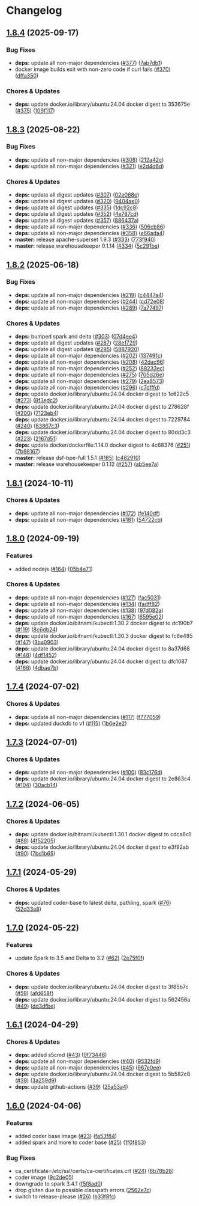 # Changelog

## [1.8.4](https://github.com/miracum/util-images/compare/coder-base-v1.8.3...coder-base-v1.8.4) (2025-09-17)


### Bug Fixes

* **deps:** update all non-major dependencies ([#377](https://github.com/miracum/util-images/issues/377)) ([7ab7db1](https://github.com/miracum/util-images/commit/7ab7db119c2a31b5b88ec8520019dea609af43ba))
* docker image builds exit with non-zero code if curl fails ([#370](https://github.com/miracum/util-images/issues/370)) ([dffa350](https://github.com/miracum/util-images/commit/dffa350a933cc7edfdce046c56543c7c6b48d3af))


### Chores & Updates

* **deps:** update docker.io/library/ubuntu:24.04 docker digest to 353675e ([#375](https://github.com/miracum/util-images/issues/375)) ([109f117](https://github.com/miracum/util-images/commit/109f117aa68122217bc6b1b7afac1abcb5c66ce4))

## [1.8.3](https://github.com/miracum/util-images/compare/coder-base-v1.8.2...coder-base-v1.8.3) (2025-08-22)


### Bug Fixes

* **deps:** update all non-major dependencies ([#308](https://github.com/miracum/util-images/issues/308)) ([212a42c](https://github.com/miracum/util-images/commit/212a42c8045bc0cc33985036643f777339366b03))
* **deps:** update all non-major dependencies ([#321](https://github.com/miracum/util-images/issues/321)) ([e2d4d6d](https://github.com/miracum/util-images/commit/e2d4d6dddafea513b8d406953505b21f7bee48db))


### Chores & Updates

* **deps:** update all digest updates ([#307](https://github.com/miracum/util-images/issues/307)) ([02e068e](https://github.com/miracum/util-images/commit/02e068ea4e3675455754a88701d98301f78d975d))
* **deps:** update all digest updates ([#320](https://github.com/miracum/util-images/issues/320)) ([9404ae0](https://github.com/miracum/util-images/commit/9404ae0bf1af2738b361320cb5cc6273dba5e113))
* **deps:** update all digest updates ([#335](https://github.com/miracum/util-images/issues/335)) ([1dc92c8](https://github.com/miracum/util-images/commit/1dc92c83fa4128fc6444d8b83759ba2559a93283))
* **deps:** update all digest updates ([#352](https://github.com/miracum/util-images/issues/352)) ([4e787cd](https://github.com/miracum/util-images/commit/4e787cd09e6e9bfe3ce4c139b2cfd67fe5239eec))
* **deps:** update all digest updates ([#357](https://github.com/miracum/util-images/issues/357)) ([886437a](https://github.com/miracum/util-images/commit/886437aa465196e4af5345a5d5704822c9bc353f))
* **deps:** update all non-major dependencies ([#336](https://github.com/miracum/util-images/issues/336)) ([506cb86](https://github.com/miracum/util-images/commit/506cb862597208bf1300516d50a8581bfe246e9d))
* **deps:** update all non-major dependencies ([#358](https://github.com/miracum/util-images/issues/358)) ([e66ada4](https://github.com/miracum/util-images/commit/e66ada4f6474a7fd7bccf605e6426366edeab983))
* **master:** release apache-superset 1.9.3 ([#333](https://github.com/miracum/util-images/issues/333)) ([773f940](https://github.com/miracum/util-images/commit/773f940026bdfcb5267e9f370574c3e8c8be31fd))
* **master:** release warehousekeeper 0.1.14 ([#334](https://github.com/miracum/util-images/issues/334)) ([5c291be](https://github.com/miracum/util-images/commit/5c291be253dd6224cd6eb3664a98bd79f3299409))

## [1.8.2](https://github.com/miracum/util-images/compare/coder-base-v1.8.1...coder-base-v1.8.2) (2025-06-18)


### Bug Fixes

* **deps:** update all non-major dependencies ([#219](https://github.com/miracum/util-images/issues/219)) ([c4447a4](https://github.com/miracum/util-images/commit/c4447a4209168a08b7e6d603d743199e890a89ee))
* **deps:** update all non-major dependencies ([#244](https://github.com/miracum/util-images/issues/244)) ([cd72e08](https://github.com/miracum/util-images/commit/cd72e08c33a8b618d1d1da2a2f0ba925866e804c))
* **deps:** update all non-major dependencies ([#289](https://github.com/miracum/util-images/issues/289)) ([7a77497](https://github.com/miracum/util-images/commit/7a774975f5cdf12caa987292a509faf455c11afb))


### Chores & Updates

* **deps:** bumped spark and delta ([#303](https://github.com/miracum/util-images/issues/303)) ([07d4ee4](https://github.com/miracum/util-images/commit/07d4ee419fca0372ab964b8537bdd751401a2159))
* **deps:** update all digest updates ([#287](https://github.com/miracum/util-images/issues/287)) ([28e1729](https://github.com/miracum/util-images/commit/28e17290bda40eaa8b1520ce06459d7d305159ba))
* **deps:** update all digest updates ([#295](https://github.com/miracum/util-images/issues/295)) ([5887920](https://github.com/miracum/util-images/commit/588792052d11e980a0445f7d418760a90da5421f))
* **deps:** update all non-major dependencies ([#202](https://github.com/miracum/util-images/issues/202)) ([137491c](https://github.com/miracum/util-images/commit/137491c1ceb07d62c9386eddb7e2c0980f78550f))
* **deps:** update all non-major dependencies ([#208](https://github.com/miracum/util-images/issues/208)) ([42dac96](https://github.com/miracum/util-images/commit/42dac969dfc89a8ca042643c34cf7ef5f1919c6b))
* **deps:** update all non-major dependencies ([#252](https://github.com/miracum/util-images/issues/252)) ([88233ec](https://github.com/miracum/util-images/commit/88233ecc8c253079fb474ce34ac18957eea9d609))
* **deps:** update all non-major dependencies ([#275](https://github.com/miracum/util-images/issues/275)) ([705d26e](https://github.com/miracum/util-images/commit/705d26eead05a118d23ba05d4ff71bb27cea53e8))
* **deps:** update all non-major dependencies ([#279](https://github.com/miracum/util-images/issues/279)) ([2ea8573](https://github.com/miracum/util-images/commit/2ea85736840458fbf4f4a05389eb1372e50f1386))
* **deps:** update all non-major dependencies ([#296](https://github.com/miracum/util-images/issues/296)) ([c7dfffd](https://github.com/miracum/util-images/commit/c7dfffdf7b28a97bcc666e3c44313e7d24fc3337))
* **deps:** update docker.io/library/ubuntu:24.04 docker digest to 1e622c5 ([#273](https://github.com/miracum/util-images/issues/273)) ([8f3edc2](https://github.com/miracum/util-images/commit/8f3edc2cd75d0aa86f945f6893f4a028b8fc40d6))
* **deps:** update docker.io/library/ubuntu:24.04 docker digest to 278628f ([#200](https://github.com/miracum/util-images/issues/200)) ([7123eb4](https://github.com/miracum/util-images/commit/7123eb4aea824204e6ae05e425192dc51227d289))
* **deps:** update docker.io/library/ubuntu:24.04 docker digest to 7229784 ([#240](https://github.com/miracum/util-images/issues/240)) ([63867c3](https://github.com/miracum/util-images/commit/63867c30b6b64571d53db10cd969fd9b5d9fe673))
* **deps:** update docker.io/library/ubuntu:24.04 docker digest to 80dd3c3 ([#223](https://github.com/miracum/util-images/issues/223)) ([2167d51](https://github.com/miracum/util-images/commit/2167d518d6da25113a7357a05847f1a57b6f6500))
* **deps:** update docker/dockerfile:1.14.0 docker digest to 4c68376 ([#251](https://github.com/miracum/util-images/issues/251)) ([7b88167](https://github.com/miracum/util-images/commit/7b881674d6bf28cb4b18f9064861e8627c3d9188))
* **master:** release dsf-bpe-full 1.5.1 ([#185](https://github.com/miracum/util-images/issues/185)) ([c482910](https://github.com/miracum/util-images/commit/c482910bc6099ede6c223b2444d3732b5a9f5214))
* **master:** release warehousekeeper 0.1.12 ([#257](https://github.com/miracum/util-images/issues/257)) ([ab5ee7a](https://github.com/miracum/util-images/commit/ab5ee7a4c6c3877bde4922aa7736a9550b0f9574))

## [1.8.1](https://github.com/miracum/util-images/compare/coder-base-v1.8.0...coder-base-v1.8.1) (2024-10-11)


### Chores & Updates

* **deps:** update all non-major dependencies ([#172](https://github.com/miracum/util-images/issues/172)) ([fe140df](https://github.com/miracum/util-images/commit/fe140df191302227a5eb3d846818600e10adc180))
* **deps:** update all non-major dependencies ([#181](https://github.com/miracum/util-images/issues/181)) ([54722cb](https://github.com/miracum/util-images/commit/54722cbee68dab4b5ea7e6c4d8e2d054929ef40b))

## [1.8.0](https://github.com/miracum/util-images/compare/coder-base-v1.7.4...coder-base-v1.8.0) (2024-09-19)


### Features

* added nodejs ([#164](https://github.com/miracum/util-images/issues/164)) ([05b4e71](https://github.com/miracum/util-images/commit/05b4e7199bdc76c546d49a618fb0309738589824))


### Chores & Updates

* **deps:** update all non-major dependencies ([#127](https://github.com/miracum/util-images/issues/127)) ([fac5031](https://github.com/miracum/util-images/commit/fac50314ab1502367e2f983eadf2aacb5a5cc822))
* **deps:** update all non-major dependencies ([#134](https://github.com/miracum/util-images/issues/134)) ([fadff82](https://github.com/miracum/util-images/commit/fadff82147a2ed0dac75f8ac0bef4d097f9bcced))
* **deps:** update all non-major dependencies ([#138](https://github.com/miracum/util-images/issues/138)) ([97d082a](https://github.com/miracum/util-images/commit/97d082a6be9f30472a015318286ca9e9edf4eb84))
* **deps:** update all non-major dependencies ([#167](https://github.com/miracum/util-images/issues/167)) ([6595e02](https://github.com/miracum/util-images/commit/6595e02dab8f6048b2bc56c4e89081c5f7aff255))
* **deps:** update docker.io/bitnami/kubectl:1.30.2 docker digest to dc190b7 ([#119](https://github.com/miracum/util-images/issues/119)) ([8c6db24](https://github.com/miracum/util-images/commit/8c6db246777184370d1817f0ef50de62ba2087ce))
* **deps:** update docker.io/bitnami/kubectl:1.30.3 docker digest to fc6e485 ([#147](https://github.com/miracum/util-images/issues/147)) ([3ba0903](https://github.com/miracum/util-images/commit/3ba09031235efb656036ae1eaa2c7de411dd443f))
* **deps:** update docker.io/library/ubuntu:24.04 docker digest to 8a37d68 ([#148](https://github.com/miracum/util-images/issues/148)) ([4df1452](https://github.com/miracum/util-images/commit/4df1452016ed1eee1e00254f1da3ea15aa55f1ab))
* **deps:** update docker.io/library/ubuntu:24.04 docker digest to dfc1087 ([#166](https://github.com/miracum/util-images/issues/166)) ([4dbae7b](https://github.com/miracum/util-images/commit/4dbae7b6a773f9974be41053855c680e0159ddb8))

## [1.7.4](https://github.com/miracum/util-images/compare/coder-base-v1.7.3...coder-base-v1.7.4) (2024-07-02)


### Chores & Updates

* **deps:** update all non-major dependencies ([#117](https://github.com/miracum/util-images/issues/117)) ([f777059](https://github.com/miracum/util-images/commit/f777059c5c54e1504246733adbd43fa694557986))
* **deps:** updated duckdb to v1 ([#115](https://github.com/miracum/util-images/issues/115)) ([1b6e2e2](https://github.com/miracum/util-images/commit/1b6e2e2795a5d05da98c6f1fff350c728164b1c4))

## [1.7.3](https://github.com/miracum/util-images/compare/coder-base-v1.7.2...coder-base-v1.7.3) (2024-07-01)


### Chores & Updates

* **deps:** update all non-major dependencies ([#100](https://github.com/miracum/util-images/issues/100)) ([83c176d](https://github.com/miracum/util-images/commit/83c176da1f86d04bee8f2182a99640bb520097d4))
* **deps:** update docker.io/library/ubuntu:24.04 docker digest to 2e863c4 ([#104](https://github.com/miracum/util-images/issues/104)) ([30acb14](https://github.com/miracum/util-images/commit/30acb149d9962fef136a2fc6b2f66f23bcd714ab))

## [1.7.2](https://github.com/miracum/util-images/compare/coder-base-v1.7.1...coder-base-v1.7.2) (2024-06-05)


### Chores & Updates

* **deps:** update docker.io/bitnami/kubectl:1.30.1 docker digest to cdca6c1 ([#88](https://github.com/miracum/util-images/issues/88)) ([4f52205](https://github.com/miracum/util-images/commit/4f522050c238a994f133be3119f90e4afbcf762f))
* **deps:** update docker.io/library/ubuntu:24.04 docker digest to e3f92ab ([#90](https://github.com/miracum/util-images/issues/90)) ([7bd1b65](https://github.com/miracum/util-images/commit/7bd1b654fd84487e9ad46eb22deb2acc1b41b6bd))

## [1.7.1](https://github.com/miracum/util-images/compare/coder-base-v1.7.0...coder-base-v1.7.1) (2024-05-29)


### Chores & Updates

* **deps:** updated coder-base to latest delta, pathling, spark ([#76](https://github.com/miracum/util-images/issues/76)) ([52d33a8](https://github.com/miracum/util-images/commit/52d33a859c48db47a77be2b98283759dc8f2ec45))

## [1.7.0](https://github.com/miracum/util-images/compare/coder-base-v1.6.1...coder-base-v1.7.0) (2024-05-22)


### Features

* update Spark to 3.5 and Delta to 3.2 ([#62](https://github.com/miracum/util-images/issues/62)) ([2e75f0f](https://github.com/miracum/util-images/commit/2e75f0f74a24309f70e9b2f70cce8778d606b0a6))


### Chores & Updates

* **deps:** update docker.io/library/ubuntu:24.04 docker digest to 3f85b7c ([#59](https://github.com/miracum/util-images/issues/59)) ([afd658f](https://github.com/miracum/util-images/commit/afd658f52890da05d77ff3524d61021332f14b5c))
* **deps:** update docker.io/library/ubuntu:24.04 docker digest to 562456a ([#49](https://github.com/miracum/util-images/issues/49)) ([dd3dfbe](https://github.com/miracum/util-images/commit/dd3dfbece1f7a2161490c34fe82971414d4f20ab))

## [1.6.1](https://github.com/miracum/util-images/compare/coder-base-v1.6.0...coder-base-v1.6.1) (2024-04-29)


### Chores & Updates

* **deps:** added s5cmd ([#43](https://github.com/miracum/util-images/issues/43)) ([0f73446](https://github.com/miracum/util-images/commit/0f73446c49acc887d9db39eb17ccd7bfd0427cc4))
* **deps:** update all non-major dependencies ([#40](https://github.com/miracum/util-images/issues/40)) ([9532fd9](https://github.com/miracum/util-images/commit/9532fd96759994d85f3c023a3673045f1a1426b1))
* **deps:** update all non-major dependencies ([#45](https://github.com/miracum/util-images/issues/45)) ([967e0ee](https://github.com/miracum/util-images/commit/967e0eed203fd71157014c5d547f183bc71dcd7c))
* **deps:** update docker.io/library/ubuntu:24.04 docker digest to 5b582c8 ([#38](https://github.com/miracum/util-images/issues/38)) ([3a259d9](https://github.com/miracum/util-images/commit/3a259d9ce616089c11fb10c11cdcd02b54654a56))
* **deps:** update github-actions ([#39](https://github.com/miracum/util-images/issues/39)) ([25a53a4](https://github.com/miracum/util-images/commit/25a53a4401e23ae5ee01260ffe5627c202fd48b6))

## [1.6.0](https://github.com/miracum/util-images/compare/coder-base-v1.5.2...coder-base-v1.6.0) (2024-04-06)


### Features

* added coder base image ([#23](https://github.com/miracum/util-images/issues/23)) ([fa53f84](https://github.com/miracum/util-images/commit/fa53f84cf362e8242fef7bcc761b11a8743ebab5))
* added spark and more to coder base ([#25](https://github.com/miracum/util-images/issues/25)) ([1f0f853](https://github.com/miracum/util-images/commit/1f0f85305743d909627cd9a290a5792ae8c3de8c))


### Bug Fixes

* ca_certificate=/etc/ssl/certs/ca-certificates.crt ([#24](https://github.com/miracum/util-images/issues/24)) ([6b78b28](https://github.com/miracum/util-images/commit/6b78b289ff01edc518c88d1bbf18025997a884a6))
* coder image ([9c2de05](https://github.com/miracum/util-images/commit/9c2de05769adc97b85f8f9cc86756f8fab3f45e2))
* downgrade to spark 3.4.1 ([f5f8ad0](https://github.com/miracum/util-images/commit/f5f8ad069af6cfe97d20bb66ce7188b95f1c483e))
* drop gluten due to possible classpath errors ([2562e7c](https://github.com/miracum/util-images/commit/2562e7cf2c44f451f3a34cf381cc06de2b8c25a9))
* switch to release-please ([#26](https://github.com/miracum/util-images/issues/26)) ([b33f8fc](https://github.com/miracum/util-images/commit/b33f8fc20e99216e7242e47102ef36830ce9cbbc))
